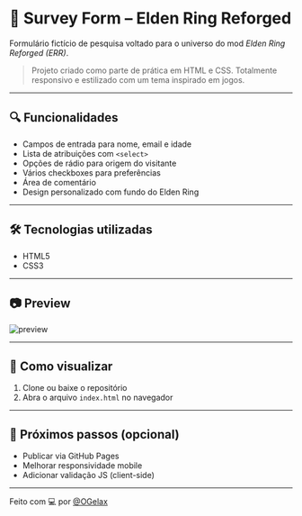 # 🧾 Survey Form – Elden Ring Reforged

Formulário fictício de pesquisa voltado para o universo do mod *Elden Ring Reforged (ERR)*.

> Projeto criado como parte de prática em HTML e CSS. Totalmente responsivo e estilizado com um tema inspirado em jogos.

---

## 🔍 Funcionalidades

- Campos de entrada para nome, email e idade
- Lista de atribuições com `<select>`
- Opções de rádio para origem do visitante
- Vários checkboxes para preferências
- Área de comentário
- Design personalizado com fundo do Elden Ring

---

## 🛠️ Tecnologias utilizadas

- HTML5
- CSS3

---

## 📷 Preview

![preview](https://user-images.githubusercontent.com/SEU_ID_AQUI/preview.png) <!-- Você pode subir um print se quiser -->

---

## 📁 Como visualizar

1. Clone ou baixe o repositório
2. Abra o arquivo `index.html` no navegador

---

## 🚀 Próximos passos (opcional)

- Publicar via GitHub Pages
- Melhorar responsividade mobile
- Adicionar validação JS (client-side)

---

Feito com 💻 por [@OGelax](https://github.com/OGelax)
